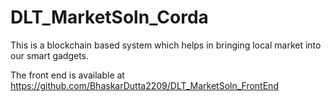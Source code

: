 # DLT_MarketSoln_Corda
This is a blockchain based system which helps in bringing local market into our smart gadgets.

The front end is available at https://github.com/BhaskarDutta2209/DLT_MarketSoln_FrontEnd

